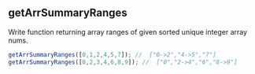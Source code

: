 ## getArrSummaryRanges

Write function returning array ranges of given sorted unique integer array nums.

```js
getArrSummaryRanges([0,1,2,4,5,7]); //  ["0->2","4->5","7"]
getArrSummaryRanges([0,2,3,4,6,8,9]); //  ["0","2->4","6","8->9"]
```
 